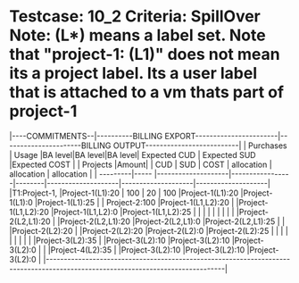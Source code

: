 Testcase: 10_2
Criteria: SpillOver
Note: (L*) means a label set. Note that "project-1: (L1)" does not mean its a project label.
Its a user label that is attached to a vm thats part of project-1
========


|----COMMITMENTS--|----------BILLING EXPORT-----------------------|----------------------BILLING OUTPUT--------------------------|
|     Purchases   |     Usage          |BA level|BA level|BA level| Expected CUD       |  Expected SUD      |Expected COST       |
| Projects |Amount|                    |  CUD   |  SUD   |  COST  |  allocation        |   allocation       | allocation         |
| ---------|----- |--------------------|-----------------|--------|--------------------|--------------------|--------------------|
|T1:Project-1,    |Project-1(L1):20    |   100  |  20    |  100   |Project-1(L1):20    |Project-1(L1):0     |Project-1(L1):25    |
|   Project-2:100 |Project-1(L1,L2):20 |                          |Project-1(L1,L2):20 |Project-1(L1,L2):0  |Project-1(L1,L2):25 |
|                 |                    |                          |                    |                    |                    |
|                 |Project-2(L2,L1):20 |                          |Project-2(L2,L1):20 |Project-2(L2,L1):0  |Project-2(L2,L1):25 |
|                 |Project-2(L2):20    |                          |Project-2(L2):20    |Project-2(L2):0     |Project-2(L2):25    |
|                 |                    |                          |                    |                    |                    |
|                 |Project-3(L2):35    |                          |Project-3(L2):10    |Project-3(L2):10    |Project-3(L2):0     |
|                 |Project-4(L2):35    |                          |Project-3(L2):10    |Project-3(L2):10    |Project-3(L2):0     |
|--------------------------------------------------------------------------------------------------------------------------------|

